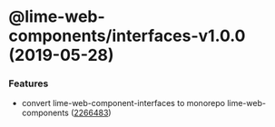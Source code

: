 # @lime-web-components/interfaces-v1.0.0 (2019-05-28)


### Features

* convert lime-web-component-interfaces to monorepo lime-web-components ([2266483](https://github.com/Lundalogik/lime-web-components/commit/2266483))
